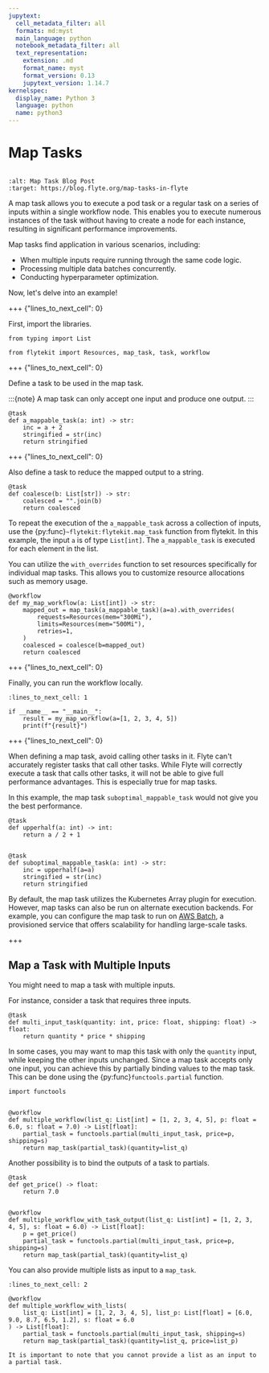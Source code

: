 ```yaml
---
jupytext:
  cell_metadata_filter: all
  formats: md:myst
  main_language: python
  notebook_metadata_filter: all
  text_representation:
    extension: .md
    format_name: myst
    format_version: 0.13
    jupytext_version: 1.14.7
kernelspec:
  display_name: Python 3
  language: python
  name: python3
---
```


# Map Tasks

```{tags} Intermediate
```

```{image} https://img.shields.io/badge/Blog%20Post-Map%20Tasks-blue?style=for-the-badge
:alt: Map Task Blog Post
:target: https://blog.flyte.org/map-tasks-in-flyte
```

A map task allows you to execute a pod task or a regular task on a series of inputs within a single workflow node.
This enables you to execute numerous instances of the task without having to create a node for each instance, resulting in significant performance improvements.

Map tasks find application in various scenarios, including:

- When multiple inputs require running through the same code logic.
- Processing multiple data batches concurrently.
- Conducting hyperparameter optimization.

Now, let's delve into an example!

+++ {"lines_to_next_cell": 0}

First, import the libraries.

```{code-cell}
from typing import List

from flytekit import Resources, map_task, task, workflow
```

+++ {"lines_to_next_cell": 0}

Define a task to be used in the map task.

:::{note}
A map task can only accept one input and produce one output.
:::

```{code-cell}
@task
def a_mappable_task(a: int) -> str:
    inc = a + 2
    stringified = str(inc)
    return stringified
```

+++ {"lines_to_next_cell": 0}

Also define a task to reduce the mapped output to a string.

```{code-cell}
@task
def coalesce(b: List[str]) -> str:
    coalesced = "".join(b)
    return coalesced
```

To repeat the execution of the `a_mappable_task` across a collection of inputs, use the {py:func}`~flytekit:flytekit.map_task` function from flytekit.
In this example, the input `a` is of type `List[int]`.
The `a_mappable_task` is executed for each element in the list.

You can utilize the `with_overrides` function to set resources specifically for individual map tasks.
This allows you to customize resource allocations such as memory usage.

```{code-cell}
@workflow
def my_map_workflow(a: List[int]) -> str:
    mapped_out = map_task(a_mappable_task)(a=a).with_overrides(
        requests=Resources(mem="300Mi"),
        limits=Resources(mem="500Mi"),
        retries=1,
    )
    coalesced = coalesce(b=mapped_out)
    return coalesced
```

+++ {"lines_to_next_cell": 0}

Finally, you can run the workflow locally.

```{code-cell}
:lines_to_next_cell: 1

if __name__ == "__main__":
    result = my_map_workflow(a=[1, 2, 3, 4, 5])
    print(f"{result}")
```

+++ {"lines_to_next_cell": 0}

When defining a map task, avoid calling other tasks in it. Flyte
can't accurately register tasks that call other tasks.  While Flyte
will correctly execute a task that calls other tasks, it will not be
able to give full performance advantages. This is
especially true for map tasks.

In this example, the map task `suboptimal_mappable_task` would not
give you the best performance.

```{code-cell}
@task
def upperhalf(a: int) -> int:
    return a / 2 + 1


@task
def suboptimal_mappable_task(a: int) -> str:
    inc = upperhalf(a=a)
    stringified = str(inc)
    return stringified
```

By default, the map task utilizes the Kubernetes Array plugin for execution.
However, map tasks can also be run on alternate execution backends.
For example, you can configure the map task to run on [AWS Batch](https://docs.flyte.org/en/latest/deployment/plugin_setup/aws/batch.html#deployment-plugin-setup-aws-array),
a provisioned service that offers scalability for handling large-scale tasks.

+++

## Map a Task with Multiple Inputs

You might need to map a task with multiple inputs.

For instance, consider a task that requires three inputs.

```{code-cell}
@task
def multi_input_task(quantity: int, price: float, shipping: float) -> float:
    return quantity * price * shipping
```

In some cases, you may want to map this task with only the ``quantity`` input, while keeping the other inputs unchanged.
Since a map task accepts only one input, you can achieve this by partially binding values to the map task.
This can be done using the {py:func}`functools.partial` function.

```{code-cell}
import functools


@workflow
def multiple_workflow(list_q: List[int] = [1, 2, 3, 4, 5], p: float = 6.0, s: float = 7.0) -> List[float]:
    partial_task = functools.partial(multi_input_task, price=p, shipping=s)
    return map_task(partial_task)(quantity=list_q)
```

Another possibility is to bind the outputs of a task to partials.

```{code-cell}
@task
def get_price() -> float:
    return 7.0


@workflow
def multiple_workflow_with_task_output(list_q: List[int] = [1, 2, 3, 4, 5], s: float = 6.0) -> List[float]:
    p = get_price()
    partial_task = functools.partial(multi_input_task, price=p, shipping=s)
    return map_task(partial_task)(quantity=list_q)
```

You can also provide multiple lists as input to a ``map_task``.

```{code-cell}
:lines_to_next_cell: 2

@workflow
def multiple_workflow_with_lists(
    list_q: List[int] = [1, 2, 3, 4, 5], list_p: List[float] = [6.0, 9.0, 8.7, 6.5, 1.2], s: float = 6.0
) -> List[float]:
    partial_task = functools.partial(multi_input_task, shipping=s)
    return map_task(partial_task)(quantity=list_q, price=list_p)
```

```{note}
It is important to note that you cannot provide a list as an input to a partial task.
```
